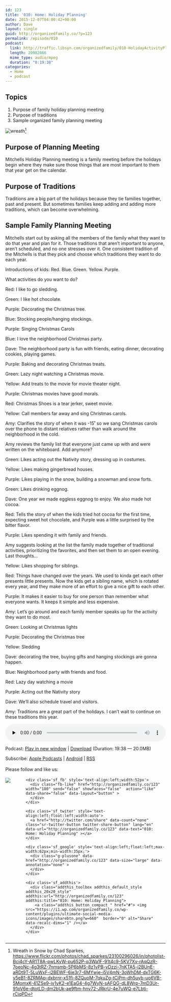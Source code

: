 ```yaml
---
id: 123
title: '010: Home: Holiday Planning'
date: 2015-12-07T04:00:42+00:00
author: Dave
layout: single
guid: http://organizedfamily.co/?p=123
permalink: /episode/010
podcast:
  link: http://traffic.libsyn.com/organizedfamily/010-HolidayActivityPlanning.mp3
  length: 20982866
  mime_type: audio/mpeg
  duration: "0:19:38"
categories:
  - Home
  - podcast
---
```

## Topics

  1. Purpose of family holiday planning meeting
  2. Purpose of traditions
  3. Sample organized family planning meeting

<img src="https://i1.wp.com/organizedfamily.co/wp-content/uploads/2015/12/23100296026_dd720417a0_k.jpg?w=660" alt="wreath" data-recalc-dims="1" />[^photo_attribution] 

## Purpose of Planning Meeting

Mitchells Holiday Planning meeting is a family meeting before the holidays begin where they make sure those things that are most important to them that year get on the calendar.

## Purpose of Traditions

Traditions are a big part of the holidays because they tie families together, past and present. But sometimes families keep adding and adding more traditions, which can become overwhelming.

## Sample Family Planning Meeting

Mitchells start out by asking all the members of the family what they want to do that year and plan for it. Those traditions that aren&#8217;t important to anyone, aren&#8217;t scheduled, and no one stresses over it. One consistent tradition of the Mitchells is that they pick and choose which traditions they want to do each year.

Introductions of kids: Red. Blue. Green. Yellow. Purple.

What activities do you want to do?

Red: I like to go sledding.

Green: I like hot chocolate.

Purple: Decorating the Christmas tree.

Blue: Stocking people/hanging stockings.

Purple: Singing Christmas Carols

Blue: I love the neighborhood Christmas party.

Dave: The neighborhood party is fun with friends, eating dinner, decorating cookies, playing games.

Purple: Baking and decorating Christmas treats.

Green: Lazy night watching a Christmas movie.

Yellow: Add treats to the movie for movie theater night.

Purple: Christmas movies have good morals.

Red: Christmas Shoes is a tear jerker, sweet movie.

Yellow: Call members far away and sing Christmas carols.

Amy: Clarifies the story of when it was -15˚ so we sang Christmas carols over the phone to distant relatives rather than walk around the neighborhood in the cold.

Amy reviews the family list that everyone just came up with and were written on the whiteboard. Add anymore?

Green: Likes acting out the Nativity story, dressing up in costumes.

Yellow: Likes making gingerbread houses.

Purple: Likes playing in the snow, building a snowman and snow forts.

Green: Likes drinking eggnog.

Dave: One year we made eggless eggnog to enjoy. We also made hot cocoa.

Red: Tells the story of when the kids tried hot cocoa for the first time, expecting sweet hot chocolate, and Purple was a little surprised by the bitter flavor.

Purple: Likes spending it with family and friends.

Amy suggests looking at the list the family made together of traditional activities, prioritizing the favorites, and then set them to an open evening. Last thoughts&#8230;

Yellow: Likes shopping for siblings.

Red: Things have changed over the years. We used to kinda get each other presents little presents. Now the kids get a sibling name, which is rotated every year, and they make more of an effort to give a nice gift to each other.

Purple: It makes it easier to buy for one person than remember what everyone wants. It keeps it simple and less expensive.

Amy: Let&#8217;s go around and each family member speaks up for the activity they want to do most.

Green: Looking at Christmas lights

Purple: Decorating the Christmas tree

Yellow: Sledding

Dave: decorating the tree, buying gifts and hanging stockings are gonna happen.

Blue: Neighborhood party with friends and food.

Red: Lazy day watching a movie

Purple: Acting out the Nativity story

Dave: We&#8217;ll also schedule travel and visitors.

Amy: Traditions are a great part of the holidays. I can&#8217;t wait to continue on these traditions this year.

[^photo_attribution]:    
    Wreath in Snow by Chad Sparkes, https://www.flickr.com/photos/chad_sparkes/23100296026/in/photolist-Bci4cY-AR1T8A-pwLKyW-pu652P-q3Wa1F-91t4c9-5KV7Xv-rAqQzR-7oeoNc-4g3tRZ-7nmsmb-5P6bMS-8z1vPB-vDzzi-7nKTA5-i2BUnE-aRDt9T-5LuWxF-i2BEWF-6je3r7-6MYwje-i5V4mN-3oWhDM-dxTG6K-y5eB1-8ZRMAp-dxbrnr-x51fi-8ZQuoM-7qkuZg-tCjPm-dh5uyb-uo6VB-5MomxK-41ZSe9-iv1yK2-e1EaG4-4g7WyN-sAFQG-dL8Wrp-7mD3Ur-91pV6e-dtotLD-dm2bUk-ae9ftm-hnv72-JRkrU-4e7uWQ-e7Lbti-rCiqPD

<div class="powerpress_player" id="powerpress_player_5331">
  <audio class="wp-audio-shortcode" id="audio-123-11" preload="none" style="width: 100%;" controls="controls"><source type="audio/mpeg" src="http://traffic.libsyn.com/organizedfamily/010-HolidayActivityPlanning.mp3?_=11" /><a href="http://traffic.libsyn.com/organizedfamily/010-HolidayActivityPlanning.mp3">http://traffic.libsyn.com/organizedfamily/010-HolidayActivityPlanning.mp3</a></audio>
</div>

<p class="powerpress_links powerpress_links_mp3">
  Podcast: <a href="http://traffic.libsyn.com/organizedfamily/010-HolidayActivityPlanning.mp3" class="powerpress_link_pinw" target="_blank" title="Play in new window" onclick="return powerpress_pinw('http://organizedfamily.co/?powerpress_pinw=123-podcast');" rel="nofollow">Play in new window</a> | <a href="http://traffic.libsyn.com/organizedfamily/010-HolidayActivityPlanning.mp3" class="powerpress_link_d" title="Download" rel="nofollow" download="010-HolidayActivityPlanning.mp3">Download</a> (Duration: 19:38 &#8212; 20.0MB)
</p>

<p class="powerpress_links powerpress_subscribe_links">
  Subscribe: <a href="https://itunes.apple.com/us/podcast/organized-family/id1047979605?mt=2&ls=1#episodeGuid=http%3A%2F%2Forganizedfamily.co%2F%3Fp%3D123" class="powerpress_link_subscribe powerpress_link_subscribe_itunes" title="Subscribe on Apple Podcasts" rel="nofollow">Apple Podcasts</a> | <a href="http://subscribeonandroid.com/organizedfamily.co/feed/podcast" class="powerpress_link_subscribe powerpress_link_subscribe_android" title="Subscribe on Android" rel="nofollow">Android</a> | <a href="http://organizedfamily.co/feed/podcast" class="powerpress_link_subscribe powerpress_link_subscribe_rss" title="Subscribe via RSS" rel="nofollow">RSS</a>
</p>

<div class='sfsi_Sicons' style='width: 100%; display: inline-block; vertical-align: middle; text-align:left'>
  <div style='margin:0px 8px 0px 0px; line-height: 24px'>
    <span>Please follow and like us:</span>
  </div>
  
  <div class='sfsi_socialwpr'>
    <div class='sf_subscrbe' style='text-align:left;float:left;width:64px'>
      <a href="http://www.specificfeeds.com/widget/emailsubscribe/MTc5ODgx/OA==/" target="_blank"><img src="https://i2.wp.com/organizedfamily.co/wp-content/plugins/ultimate-social-media-icons/images/follow_subscribe.png?w=660" data-recalc-dims="1" /></a>
    </div>
    
    <div class='sf_fb' style='text-align:left;width:52px'>
      <div class="fb-like" href="http://organizedfamily.co/123" width="180" send="false" showfaces="false"  action="like" data-share="false" data-layout="button" >
      </div>
    </div>
    
    <div class='sf_twiter' style='text-align:left;float:left;width:auto'>
      <a href="http://twitter.com/share" data-count="none" class="sr-twitter-button twitter-share-button" lang="en" data-url="http://organizedfamily.co/123" data-text="010: Home: Holiday Planning" ></a>
    </div>
    
    <div class='sf_google' style='text-align:left;float:left;max-width:62px;min-width:35px;'>
      <div class="g-plusone" data-href="http://organizedfamily.co/123" data-size="large" data-annotation="none" >
      </div>
    </div>
    
    <div class='sf_addthis'>
      <div class="addthis_toolbox addthis_default_style addthis_20x20_style" addthis:url="http://organizedfamily.co/123" addthis:title="010: Home: Holiday Planning">
        <a class="addthis_button_compact " href="#"> <img src="https://i1.wp.com/organizedfamily.co/wp-content/plugins/ultimate-social-media-icons/images/sharebtn.png?w=660"  border="0" alt="Share" data-recalc-dims="1" /></a>
      </div>
    </div>
  </div>
</div>